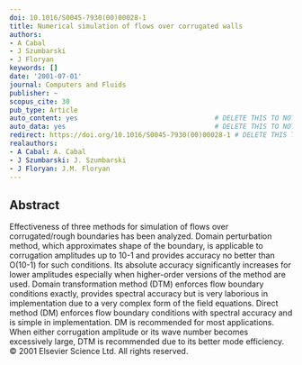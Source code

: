 ```yaml
---
doi: 10.1016/S0045-7930(00)00028-1
title: Numerical simulation of flows over corrugated walls
authors:
- A Cabal
- J Szumbarski
- J Floryan
keywords: []
date: '2001-07-01'
journal: Computers and Fluids
publisher: ~
scopus_cite: 30
pub_type: Article
auto_content: yes                                  # DELETE THIS TO NOT AUTO GENERATE CONTENT
auto_data: yes                                     # DELETE THIS TO NOT AUTO GENERATE METADATA
redirect: https://doi.org/10.1016/S0045-7930(00)00028-1 # DELETE THIS TO NOT REDIRECT
realauthors:
- A Cabal: A. Cabal
- J Szumbarski: J. Szumbarski
- J Floryan: J.M. Floryan
---
```



## Abstract
Effectiveness of three methods for simulation of flows over corrugated/rough boundaries has been analyzed. Domain perturbation method, which approximates shape of the boundary, is applicable to corrugation amplitudes up to 10-1 and provides accuracy no better than O(10-1) for such conditions. Its absolute accuracy significantly increases for lower amplitudes especially when higher-order versions of the method are used. Domain transformation method (DTM) enforces flow boundary conditions exactly, provides spectral accuracy but is very laborious in implementation due to a very complex form of the field equations. Direct method (DM) enforces flow boundary conditions with spectral accuracy and is simple in implementation. DM is recommended for most applications. When either corrugation amplitude or its wave number becomes excessively large, DTM is recommended due to its better mode efficiency. © 2001 Elsevier Science Ltd. All rights reserved.
